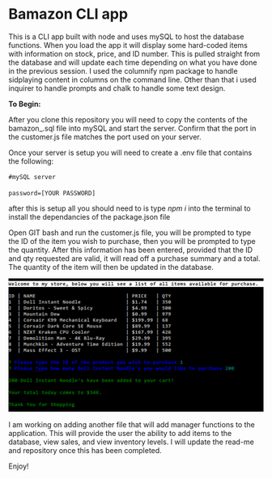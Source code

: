 # Bamazon CLI app

This is a CLI app built with node and uses mySQL to host the database functions. When you load the app it will display some hard-coded items with information on stock, price, and ID number. This is pulled straight from the database and will update each time depending on what you have done in the previous session. I used the columnify npm package to handle sidplaying content in columns on the command line. Other than that i used inquirer to handle prompts and chalk to handle some text design. 

**To Begin:**

After you clone this repository you will need to copy the contents of the bamazon_.sql file into mySQL and start the server. Confirm that the port in the customer.js file matches the port used on your server. 

Once your server is setup you will need to create a .env file that contains the following:

    #mySQL server
    
    password=[YOUR PASSWORD]
    
after this is setup all you should need to is type *npm i* into the terminal to install the dependancies of the package.json file

Open GIT bash and run the customer.js file, you will be prompted to type the ID of the item you wish to purchase, then you will be prompted to type the quantity. After this information has been entered, provided that the ID and qty requested are valid, it will read off a purchase summary and a total. The quantity of the item will then be updated in the database.

![demo](images/demo.png)

I am working on adding another file that will add manager functions to the application. This will provide the user the ability to add items to the database, view sales, and view inventory levels. I will update the read-me and repository once this has been completed.

Enjoy!
